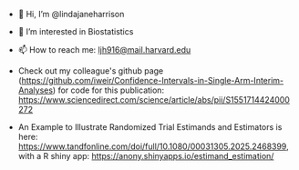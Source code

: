 - 👋 Hi, I’m @lindajaneharrison
- 👀 I’m interested in Biostatistics
- 📫 How to reach me: ljh916@mail.harvard.edu

- Check out my colleague's github page (https://github.com/iweir/Confidence-Intervals-in-Single-Arm-Interim-Analyses) for code for this publication: https://www.sciencedirect.com/science/article/abs/pii/S1551714424000272
- An Example to Illustrate Randomized Trial Estimands and Estimators is here: https://www.tandfonline.com/doi/full/10.1080/00031305.2025.2468399, with a R shiny app: https://anony.shinyapps.io/estimand_estimation/

<!---
lindajaneharrison/lindajaneharrison is a ✨ special ✨ repository because its `README.md` (this file) appears on your GitHub profile.
You can click the Preview link to take a look at your changes.
--->
